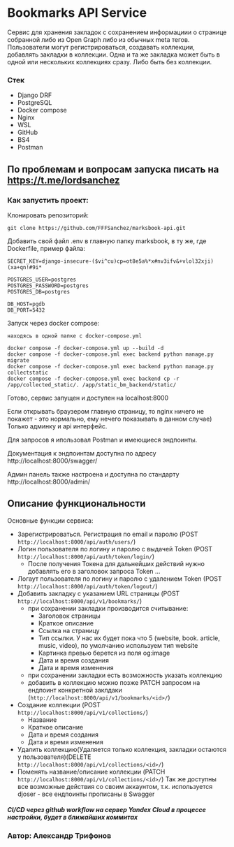 # Bookmarks API Service
Сервис для хранения закладок с сохранением информациии о странице собранной либо из Open Graph либо из обычных meta тегов. Пользователи могут регистрироваться, создавать коллекции, добавлять закладки в коллекции. Одна и та же закладка может быть в одной или нескольких коллекциях сразу. Либо быть без коллекции.

### Стек
+ Django DRF
+ PostgreSQL
+ Docker compose
+ Nginx
+ WSL
+ GitHub
+ BS4
+ Postman

## По проблемам и вопросам запуска писать на https://t.me/lordsanchez
### Как запустить проект:

Клонировать репозиторий:

```
git clone https://github.com/FFFSanchez/marksbook-api.git
```

Добавить свой файл .env в главную папку marksbook, в ту же, где Dockerfile, пример файла:

```
SECRET_KEY=django-insecure-($vi^cu)cp=ot8e5a%*x#nv3ifv&+vlol32xji)(xa+qn!#9i*

POSTGRES_USER=postgres
POSTGRES_PASSWORD=postgres
POSTGRES_DB=postgres

DB_HOST=pgdb
DB_PORT=5432

```

Запуск через docker compose:

```
находясь в одной папке с docker-compose.yml

docker compose -f docker-compose.yml up --build -d
docker compose -f docker-compose.yml exec backend python manage.py migrate
docker compose -f docker-compose.yml exec backend python manage.py collectstatic
docker compose -f docker-compose.yml exec backend cp -r /app/collected_static/. /app/static_bm_backend/static/
```

Готово, сервис запущен и доступен на localhost:8000 

Если открывать браузером главную страницу, то nginx ничего не покажет - это нормально, ему нечего показывать в данном случае) Только админку и api интерфейс.

Для запросов я ипользовал Postman и имеющиеся эндпоинты.

Документация к эндпоинтам доступна по адресу http://localhost:8000/swagger/

Админ панель также настроена и доступна по стандарту http://localhost:8000/admin/

## Описание функциональности

Основные функции сервиса:
- Зарегистрироваться. Регистрация по email и паролю (POST `http://localhost:8000/api/auth/users/`)
- Логин пользователя по логину и паролю с выдачей Token (POST `http://localhost:8000/api/auth/token/login/`)
  - После получения Токена для дальнейших действий нужно добавлять его в заголовок запроса Token ...
- Логаут пользователя по логину и паролю с удалением Token (POST `http://localhost:8000/api/auth/token/logout/`)
- Добавить закладку с указанием URL страницы (POST `http://localhost:8000/api/v1/bookmarks/`)
  - при сохранении закладки производится считывание:
    - Заголовок страницы
    - Краткое описание
    - Ссылка на страницу
    - Тип ссылки. У нас их будет пока что 5 (website, book. article, music, video), по умолчанию используем тип website
    - Картинка превью берется из поля og:image
    - Дата и время создания
    - Дата и время изменения
  - при сохранении закладки есть возможность указать коллекцию
  - добавить в коллекцию можно позже PATCH запросом на ендпоинт конкретной заклдаки (`http://localhost:8000/api/v1/bookmarks/<id>/`)
- Создание коллекции (POST `http://localhost:8000/api/v1/collections/`)
  - Название
  - Краткое описание
  - Дата и время создания
  - Дата и время изменения
- Удалить коллекцию(Удаляется только коллекция, закладки остаются у пользователя)(DELETE `http://localhost:8000/api/v1/collections/<id>/`)
- Поменять название/описание коллекции (PATCH `http://localhost:8000/api/v1/collections/<id>/`)
Так же доступны все возможные действия со своим аккаунтом, т.к. используется djoser - все ендпоинты прописаны в Swagger


##### CI/CD через github workflow на сервер Yandex Cloud в процессе настройки, будет в ближайших коммитах

### Автор: Александр Трифонов
